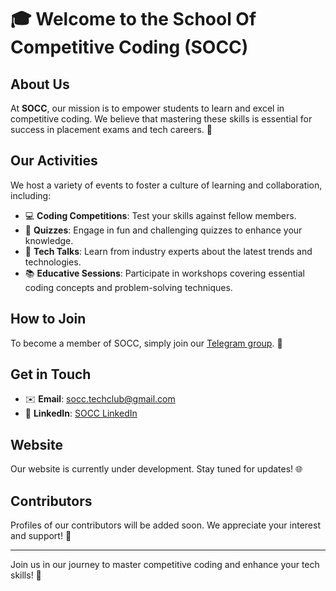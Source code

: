 # 🎓 Welcome to the School Of Competitive Coding (SOCC)

## About Us
At **SOCC**, our mission is to empower students to learn and excel in competitive coding. We believe that mastering these skills is essential for success in placement exams and tech careers. 🚀

## Our Activities
We host a variety of events to foster a culture of learning and collaboration, including:
- 💻 **Coding Competitions**: Test your skills against fellow members.
- 🧩 **Quizzes**: Engage in fun and challenging quizzes to enhance your knowledge.
- 📢 **Tech Talks**: Learn from industry experts about the latest trends and technologies.
- 📚 **Educative Sessions**: Participate in workshops covering essential coding concepts and problem-solving techniques.

## How to Join
To become a member of SOCC, simply join our [Telegram group](https://t.me/socctechclub). 🔗

## Get in Touch
- ✉️ **Email**: [socc.techclub@gmail.com](mailto:socc.techclub@gmail.com)
- 🔗 **LinkedIn**: [SOCC LinkedIn](https://www.linkedin.com/in/socc-klef/)

## Website
Our website is currently under development. Stay tuned for updates! 🌐

## Contributors
Profiles of our contributors will be added soon. We appreciate your interest and support! 🙌

---

Join us in our journey to master competitive coding and enhance your tech skills! 🌟
